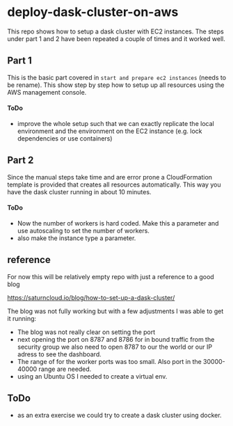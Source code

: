 # deploy-dask-cluster-on-aws

This repo shows how to setup a dask cluster with EC2 instances. The steps under part 1 and 2 have been repeated a couple of times and it worked well.

## Part 1

This is the basic part covered in `start and prepare ec2 instances` (needs to be rename). This show step by step how to setup up all resources using the AWS management console.

#### ToDo
- improve the whole setup such that we can exactly replicate the local environment and the environment on the EC2 instance (e.g. lock dependencies or use containers)

## Part 2

Since the manual steps take time and are error prone a CloudFormation template is provided that creates all resources automatically. This way you have the dask cluster running in about 10 minutes. 

#### ToDo
- Now the number of workers is hard coded. Make this a parameter and use autoscaling to set the number of workers.
- also make the instance type a parameter.

## reference

For now this will be relatively empty repo with just a reference to a good blog

https://saturncloud.io/blog/how-to-set-up-a-dask-cluster/

The blog was not fully working but with a few adjustments I was able to get it running:

- The blog was not really clear on setting the port
- next opening the port on 8787 and 8786 for in bound traffic from the security group we also need to open 8787 to our the world or our IP adress to see the dashboard.
- The range of for the worker ports was too small. Also port in the 30000-40000 range are needed.
- using an Ubuntu OS I needed to create a virtual env.

## ToDo
- as an extra exercise we could try to create a dask cluster using docker.

